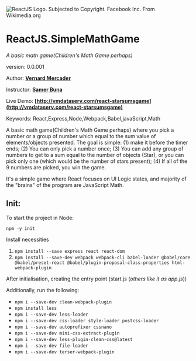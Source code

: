 ![ReactJS Logo. Subjected to Copyright. Facebook Inc. From Wikimedia.org](https://upload.wikimedia.org/wikipedia/commons/a/a7/React-icon.svg)

# ReactJS.SimpleMathGame
*A basic math game(Children's Math Game perhaps)*

version: 0.0.001

Author: **[Vernard Mercader](http://vernard.net)**

Instructor: **[Samer Buna](http://edgecoders.com)**

Live Demo: **[http://vmdataserv.com/react-starsumsgame](http://vmdataserv.com/react-starsumsgame)**

Keywords: React,Express,Node,Webpack,Babel,javaScript,Math

A basic math game(Children's Math Game perhaps) where you pick a number or a group of number which equal to the sum value of elements/objects presented. The goal is simple: (1) make it before the timer ends; (2) You can only pick a number once; (3) You can add any group of numbers to get to a sum equal to the number of objects (Star), or you can pick only one (which would be the number of stars present); (4) If all of the 9 numbers are picked, you win the game.  

It's a simple game where React focuses on UI Logic states, and majority of the "brains" of the program are JavaScript Math.

## Init:

To start the project in Node:

    npm -y init

Install necessities

1. `npm install --save express react react-dom`
2. `npm install --save-dev webpack webpack-cli babel-loader @babel/core @babel/preset-react @babel/plugin-proposal-class-properties html-webpack-plugin`

After initialisation, creating the entry point (start.js (*others like it as app.js*))

Additionally, run the following:

* `npm i --save-dev clean-webpack-plugin`
* `npm install less`
* `npm i --save-dev less-loader`
* `npm i --save-dev css-loader style-loader postcss-loader`
* `npm i --save-dev autoprefixer cssnano`
* `npm i --save-dev mini-css-extract-plugin`
* `npm i --save-dev less-plugin-clean-css@latest`
* `npm i --save-dev file-loader`
* `npm i --save-dev terser-webpack-plugin`